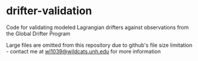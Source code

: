 # drifter-validation
Code for validating modeled Lagrangian drifters against observations from the Global Drifter Program

Large files are omitted from this repository due to github's file size limitation - contact me at wl1039@wildcats.unh.edu for more information
